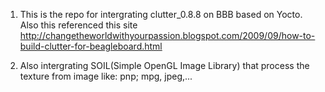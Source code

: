 1. This is the repo for intergrating clutter_0.8.8 on BBB based on Yocto. Also this referenced this site http://changetheworldwithyourpassion.blogspot.com/2009/09/how-to-build-clutter-for-beagleboard.html

2. Also intergrating SOIL(Simple OpenGL Image Library) that process the texture from image like: pnp; mpg, jpeg,...


